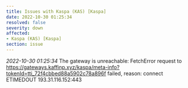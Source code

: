```yaml
---
title: Issues with Kaspa (KAS) [Kaspa]
date: 2022-10-30 01:25:34
resolved: false
severity: down
affected:
- Kaspa (KAS) [Kaspa]
section: issue
---
```


*2022-10-30 01:25:34* The gateway is unreachable: FetchError request to https://gateways.kaffinp.xyz/kaspa/meta-info?tokenId=tti_72f4cbbed88a5902c78a896f failed, reason: connect ETIMEDOUT 193.31.116.152:443